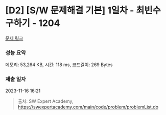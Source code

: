 # [D2] [S/W 문제해결 기본] 1일차 - 최빈수 구하기 - 1204 

[문제 링크](https://swexpertacademy.com/main/code/problem/problemDetail.do?contestProbId=AV13zo1KAAACFAYh) 

### 성능 요약

메모리: 53,264 KB, 시간: 118 ms, 코드길이: 269 Bytes

### 제출 일자

2023-11-16 16:21



> 출처: SW Expert Academy, https://swexpertacademy.com/main/code/problem/problemList.do